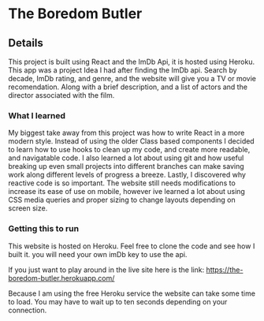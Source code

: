# The Boredom Butler

## Details

This project is built using React and the ImDb Api, it is hosted using Heroku. This app was a project Idea I had after finding the ImDb api. Search by decade, ImDb rating, and genre, and the website will give you a TV or movie recomendation. Along with a brief description, and a list of actors and the director associated with the film.  

### What I learned

My biggest take away from this project was how to write React in a more modern style. Instead of using the older Class based components I decided to learn how to use hooks to clean up my code, and create more readable, and navigatable code. I also learned a lot about using git and how useful breaking up even small projects into different branches can make saving work along different levels of progress a breeze. Lastly, I discovered why reactive code is so important. The website still needs modifications to increase its ease of use on mobile, however ive learned a lot about using CSS media queries and proper sizing to change layouts depending on screen size. 

### Getting this to run

This website is hosted on Heroku. Feel free to clone the code and see how I built it. you will need your own imDb key to use the api. 

If you just want to play around in the live site here is the link: https://the-boredom-butler.herokuapp.com/

Because I am using the free Heroku service the website can take some time to load. You may have to wait up to ten seconds depending on your connection. 

